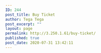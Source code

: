 ```yaml
---
ID: 244
post_title: Buy Ticket
author: Tega Tega
post_excerpt: ""
layout: page
permalink: http://3.250.1.61/buy-ticket/
published: true
post_date: 2020-07-31 13:42:11
---
```

<!-- wp:themeisle-blocks/advanced-columns {"id":"wp-block-themeisle-blocks-advanced-columns-0ae8bc41","columns":1,"layout":"equal"} -->
<div class="wp-block-themeisle-blocks-advanced-columns has-1-columns has-desktop-equal-layout has-tablet-equal-layout has-mobile-equal-layout has-default-gap has-vertical-unset" id="wp-block-themeisle-blocks-advanced-columns-0ae8bc41"><div class="wp-block-themeisle-blocks-advanced-columns-overlay"></div><div class="innerblocks-wrap"><!-- wp:themeisle-blocks/advanced-column {"id":"wp-block-themeisle-blocks-advanced-column-b87d15e1","columnWidth":"100"} -->
<div class="wp-block-themeisle-blocks-advanced-column" id="wp-block-themeisle-blocks-advanced-column-b87d15e1"><!-- wp:tribe/tickets -->
<div class="wp-block-tribe-tickets"><!-- wp:tribe/tickets-item {"hasBeenCreated":true,"ticketId":246} -->
<div class="wp-block-tribe-tickets-item"></div>
<!-- /wp:tribe/tickets-item --></div>
<!-- /wp:tribe/tickets --></div>
<!-- /wp:themeisle-blocks/advanced-column --></div></div>
<!-- /wp:themeisle-blocks/advanced-columns -->